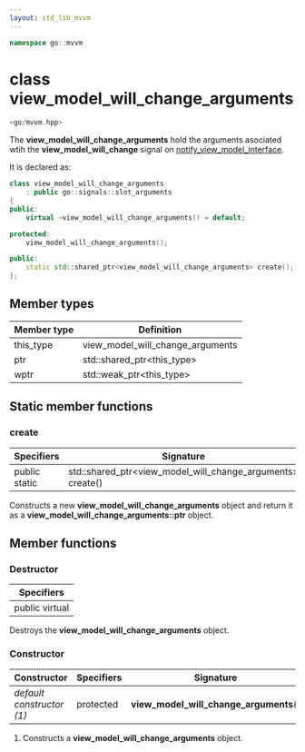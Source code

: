 ```yaml
---
layout: std_lib_mvvm
---
```


```c++
namespace go::mvvm
```

# class view_model_will_change_arguments

```c++
<go/mvvm.hpp>
```

The **view_model_will_change_arguments** hold the arguments asociated wtih the
**view_model_will_change** signal on
[notify_view_model_interface](./class_notify_view_model_change_interface.html).

It is declared as:

```c++
class view_model_will_change_arguments
    : public go::signals::slot_arguments
{
public:
    virtual ~view_model_will_change_arguments() = default;

protected:
    view_model_will_change_arguments();

public:
    static std::shared_ptr<view_model_will_change_arguments> create();
};
```

## Member types

Member type | Definition
-|-
this_type | view_model_will_change_arguments
ptr | std\::shared_ptr\<this_type>
wptr | std\::weak_ptr\<this_type>

## Static member functions

### create

Specifiers | Signature
-|-
public static | std\::shared_ptr<view_model_will_change_arguments> create()

Constructs a new **view_model_will_change_arguments** object and return it as a
**view_model_will_change_arguments\::ptr** object.

## Member functions

### Destructor

Specifiers |
-|
public virtual |

Destroys the **view_model_will_change_arguments** object.

### Constructor

Constructor | Specifiers | Signature
-|-|-
*default constructor (1)* | protected | **view_model_will_change_arguments**()

1. Constructs a **view_model_will_change_arguments** object.
